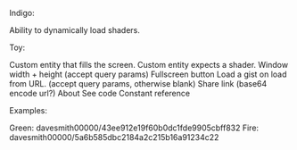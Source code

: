 
Indigo:

Ability to dynamically load shaders.


Toy:

Custom entity that fills the screen.
Custom entity expects a shader.
Window width + height (accept query params)
Fullscreen button
Load a gist on load from URL. (accept query params, otherwise blank)
Share link (base64 encode url?)
About
See code
Constant reference

Examples:

Green: davesmith00000/43ee912e19f60b0dc1fde9905cbff832
Fire: davesmith00000/5a6b585dbc2184a2c215b16a91234c22
